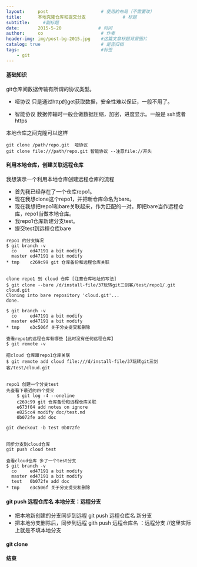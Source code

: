 ```yaml
---
layout:     post                    # 使用的布局（不需要改）
title:      本地克隆仓库和提交分支              # 标题 
subtitle:     #副标题
date:       2015-5-20              # 时间
author:     co                      # 作者
header-img: img/post-bg-2015.jpg    #这篇文章标题背景图片
catalog: true                       # 是否归档
tags:                               #标签
    - git
---
```


#### 基础知识
git仓库间数据传输有所谓的协议类型。

- 哑协议  只是通过http的get获取数据，安全性难以保证，一般不用了。

- 智能协议 数据传输时一般会做数据压缩，加密，进度显示。一般是 ssh或者https

本地仓库之间克隆可以这样
```
git clone /path/repo.git  哑协议
git clone file:///path/repo.git 智能协议 --注意file://开头
```
#### 利用本地仓库，创建关联远程仓库
我想演示一个利用本地仓库创建远程仓库的流程

- 首先我已经存在了一个仓库repo1。
- 现在我想clone这个repo1，并把新仓库命名为bare。
- 现在我想把repo1和bare关联起来，作为匹配的一对。即把bare当作远程仓库，repo1当做本地仓库。
- 我repo1仓库新建分支test。
- 提交test到远程仓库bare


```
repo1 的分支情况
$ git branch -v
  co     ed47191 a bit modify
  master ed47191 a bit modify
* tmp    c269c99 git 仓库备份和远程仓库关联


clone repo1 到 cloud 仓库 [注意仓库地址的写法]
$ git clone --bare /d/install-file/37玩转git三剑客/test/repo1/.git cloud.git       
Cloning into bare repository 'cloud.git'...
done.

$ git branch -v
  co     ed47191 a bit modify
  master ed47191 a bit modify
* tmp    e3c506f 关于分支提交和删除

查看repo1的远程仓库有哪些【此时没有任何远程仓库】
$ git remote -v

把cloud 仓库跟repo1仓库关联
$ git remote add cloud file:///d/install-file/37玩转git三剑客/test/cloud.git


repo1 创建一个分支test
先查看下最近的四个提交
	$ git log -4 --oneline
	c269c99 git 仓库备份和远程仓库关联
	e673f04 add notes on ignore
	e825cc4 modify doc/test.md
	0b072fe add doc

git checkout -b test 0b072fe


同步分支到cloud仓库
git push cloud test

查看cloud仓库 多了一个test分支
$ git branch -v
  co     ed47191 a bit modify
  master ed47191 a bit modify
  test   0b072fe add doc
* tmp    e3c506f 关于分支提交和删除

```
#### git push 远程仓库名 本地分支：远程分支

- 把本地新创建的分支同步到远程 git push 远程仓库名 新分支
- 把本地分支删除后，同步到远程 gith push 远程仓库名 ：远程分支 //这里实际上就是不填本地分支


#### git clone

#### 结束
